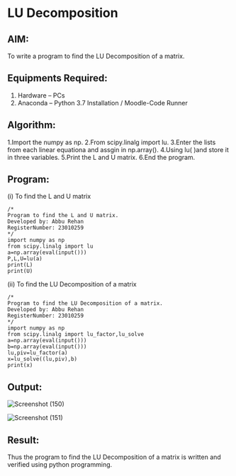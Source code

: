 # LU Decomposition 

## AIM:
To write a program to find the LU Decomposition of a matrix.

## Equipments Required:
1. Hardware – PCs
2. Anaconda – Python 3.7 Installation / Moodle-Code Runner

## Algorithm:
1.Import the numpy as np.
2.From scipy.linalg import lu.
3.Enter the lists from each linear equationa and assgin in np.array().
4.Using lu( )and store it in three variables.
5.Print the L and U matrix.
6.End the program.

## Program:
(i) To find the L and U matrix
```
/*
Program to find the L and U matrix.
Developed by: Abbu Rehan
RegisterNumber: 23010259
*/
import numpy as np
from scipy.linalg import lu
a=np.array(eval(input()))
P,L,U=lu(a)
print(L)
print(U)
```
(ii) To find the LU Decomposition of a matrix
```
/*
Program to find the LU Decomposition of a matrix.
Developed by: Abbu Rehan
RegisterNumber: 23010259
*/
import numpy as np
from scipy.linalg import lu_factor,lu_solve
a=np.array(eval(input()))
b=np.array(eval(input()))
lu,piv=lu_factor(a)
x=lu_solve((lu,piv),b)
print(x)
```

## Output:
![Screenshot (150)](https://github.com/Abburehan/LU-Decomposition/assets/138849336/158dedd7-204e-4887-92dd-13d10539bda1)

![Screenshot (151)](https://github.com/Abburehan/LU-Decomposition/assets/138849336/0c51b38d-43fb-4877-9fc4-88b66fdffdde)
## Result:
Thus the program to find the LU Decomposition of a matrix is written and verified using python programming.

